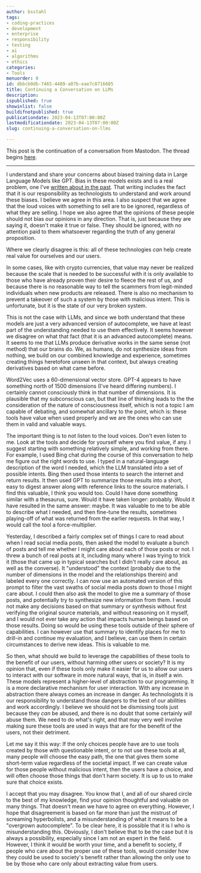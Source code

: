 ```yaml
---
author: bsstahl
tags:
- coding-practices
- development
- enterprise
- responsibility
- testing
- ai
- algorithms
- ethics
categories:
- Tools
menuorder: 0
id: dbbcb0db-7465-4489-a07b-eae7c8716685
title: Continuing a Conversation on LLMs
description: 
ispublished: true
showinlist: false
buildifnotpublished: true
publicationdate: 2023-04-13T07:00:00Z
lastmodificationdate: 2023-04-13T07:00:00Z
slug: continuing-a-conversation-on-llms

---
```

This post is the continuation of a conversation from Mastodon. The thread begins [here](https://fosstodon.org/@arthurdoler@mastodon.sandwich.net/110177834073037647).
***
I understand and share your concerns about biased training data in Large Language Models like GPT. Bias in these models exists and is a real problem, one I've [written about in the past](https://cognitiveinheritance.com/Posts/Programmers-Take-Responsibility-for-Your-AIe28099s-Output.html). That writing includes the fact that it is our responsibility as technologists to understand and work around these biases. I believe we agree in this area. I also suspect that we agree that the loud voices with something to sell are to be ignored, regardless of what they are selling. I hope we also agree that the opinions of these people should not bias our opinions in any direction. That is, just because they are saying it, doesn't make it true or false. They should be ignored, with no attention paid to them whatsoever regarding the truth of any general proposition.

Where we clearly disagree is this: all of these technologies *can* help create real value for ourselves and our users.

In some cases, like with crypto currencies, that value may never be realized because the scale that is needed to be successful with it is only available to those who have already proven their desire to fleece the rest of us, and because there is no reasonable way to tell the scammers from legit-minded individuals when new products are released. There is also no mechanism to prevent a takeover of such a system by those with malicious intent. This is unfortunate, but it is the state of our very broken system.

This is not the case with LLMs, and since we both understand that these models are just a very advanced version of autocomplete, we have at least part of the understanding needed to use them effectively. It seems however we disagree on what that fact (that it is an advanced autocomplete) means. It seems to me that LLMs produce derivative works in the same sense (not method) that our brains do. We, as humans, do not synthesize ideas from nothing, we build on our combined knowledge and experience, sometimes creating things heretofore unseen in that context, but always creating derivatives based on what came before.

Word2Vec uses a 60-dimensional vector store. GPT-4 appears to have something north of 1500 dimensions (I've heard differing numbers). I certainly cannot consciously think in that number of dimensions. It is plausible that my subconscious can, but that line of thinking leads to the the consideration of the nature of consciousness itself, which is not a topic I am capable of debating, and somewhat ancillary to the point, which is: these tools have value when used properly and we are the ones who can use them in valid and valuable ways.

The important thing is to not listen to the loud voices. Don't even listen to me. Look at the tools and decide for yourself where you find value, if any. I suggest starting with something relatively simple, and working from there. For example, I used Bing chat during the course of this conversation to help me figure out the right words to use. I typed in a natural-language description of the word I needed, which the LLM translated into a set of possible intents. Bing then used those intents to search the internet and return results. It then used GPT to summarize those results into a short, easy to digest answer along with reference links to the source materials. I find this valuable, I think you would too. Could I have done something similar with a thesaurus, sure. Would it have taken longer: probably. Would it have resulted in the same answer: maybe. It was valuable to me to be able to describe what I needed, and then fine-tune the results, sometimes playing-off of what was returned from the earlier requests. In that way, I would call the tool a force-multiplier.

Yesterday, I described a fairly complex set of things I care to read about when I read social media posts, then asked the model to evaluate a bunch of posts and tell me whether I might care about each of those posts or not. I threw a bunch of real posts at it, including many where I was trying to trick it (those that came up in typical searches but I didn't really care about, as well as the converse). It "understood" the context (probably due to the number of dimensions in the model and the relationships therein) and labeled every one correctly. I can now use an automated version of this prompt to filter the vast swaths of social media posts down to those I might care about. I could then also ask the model to give me a summary of those posts, and potentially try to synthesize new information from them. I would not make any decisions based on that summary or synthesis without first verifying the original source materials, and without reasoning on it myself, and I would not ever take any action that impacts human beings based on those results. Doing so  would be using these tools outside of their sphere of capabilities. I can however use that summary to identify places for me to drill-in and continue my evaluation, and I believe, can use them in certain circumstances to derive new ideas. This is valuable to me.

So then, what should we build to leverage the capabilities of these tools to the benefit of our users, without harming other users or society? It is my opinion that, even if these tools only make it easier for us to allow our users to interact with our software in more natural ways, that is, in itself a win. These models represent a higher-level of abstraction to our programming. It is a more declarative mechanism for user interaction. With any increase in abstraction there always comes an increase in danger. As technologists it is our responsibility to understand those dangers to the best of our abilities and work accordingly. I believe we should not be dismissing tools just because they *can* be abused, and there is no doubt that some certainly *will* abuse them. We need to do what's right, and that may very well involve making sure these tools are used in ways that are for the benefit of the users, not their detriment.

Let me say it this way: If the only choices people have are to use tools created by those with questionable intent, or to not use these tools at all, many people will choose the easy path, the one that gives them some short-term value regardless of the societal impact. If we can create value for those people without malicious intent, then the users have a choice, and will often choose those things that don't harm society. It is up to us to make sure that choice exists.

I accept that you may disagree. You know that I, and all of our shared circle to the best of my knowledge, find your opinion thoughtful and valuable on many things. That doesn't mean we have to agree on everything. However, I hope that disagreement is based on far more than just the mistrust of screaming hyperbolists, and a misunderstanding of what it means to be a "overgrown autocomplete". To be clear here, it is possible that it is I who is misunderstanding this. Obviously, I don't believe that to be the case but it is always a possibility, especially since I am not an expert in the field. However, I think it would be worth your time, and a benefit to society, if people who care about the proper use of these tools, would consider how they could be used to society's benefit rather than allowing the only use to be by those who care only about extracting value from users.

